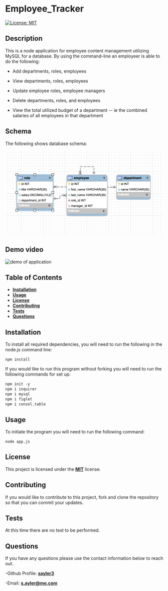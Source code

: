 # Employee_Tracker

[![License: MIT](https://img.shields.io/badge/License-MIT-yellow.svg)](https://opensource.org/licenses/MIT)

## Description

This is a node application for employee content management utilizing MySQL for a database. By using the command-line an employeer is able to do the following:

- Add departments, roles, employees

- View departments, roles, employees

- Update employee roles, employee managers

- Delete departments, roles, and employees

- View the total utilized budget of a department -- ie the combined salaries of all employees in that department

## Schema

The following shows database schema:

![Database Schema](assets/schema.png)

## Demo video

![demo of application](assets/demoVid.gif)


## Table of Contents

- [**Installation**](#installation)
- [**Usage**](#usage)
- [**License**](#license)
- [**Contributing**](#contributing)
- [**Tests**](#tests)
- [**Questions**](#questions)

## Installation

To install all required dependencies, you will need to run the following in the node.js command line:

```
npm install
```

If you would like to run this program without forking you will need to run the following commands for set up:

```
npm init -y
npm i inquirer
npm i mysql
npm i figlet
npm i consol.table
```

## Usage

To initiate the program you will need to run the following command:

```
node app.js
```

## License

This project is licensed under the [**MIT**](https://opensource.org/licenses/MIT) license.

## Contributing

If you would like to contribute to this project, fork and clone the repository so that you can commit your updates.

## Tests

At this time there are no test to be performed.

## Questions

If you have any questions please use the contact information below to reach out.

-Github Profile: [**sayler3**](https://github.com/sayler3)

-Email: **s.ayler@me.com**
